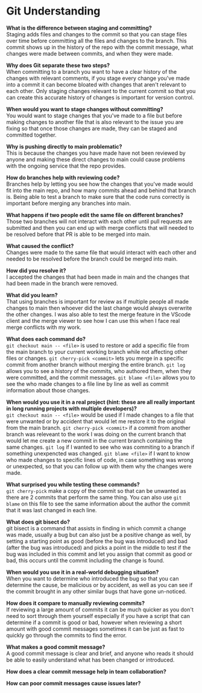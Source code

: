 # Git Understanding

**What is the difference between staging and committing?**  
Staging adds files and changes to the commit so that you can stage files over time before committing all the files and changes to the branch. This commit shows up in the history of the repo with the commit message, what changes were made between commits, and when they were made.

**Why does Git separate these two steps?**  
When committing to a branch you want to have a clear history of the changes with relevant comments, if you stage every change you've made into a commit it can become bloated with changes that aren't relevant to each other. Only staging changes relevant to the current commit so that you can create this accurate history of changes is important for version control.

**When would you want to stage changes without committing?**  
You would want to stage changes that you've made to a file but before making changes to another file that is also relevant to the issue you are fixing so that once those changes are made, they can be staged and committed together.

**Why is pushing directly to main problematic?**  
This is because the changes you have made have not been reviewed by anyone and making these direct changes to main could cause problems with the ongoing service that the repo provides.

**How do branches help with reviewing code?**  
Branches help by letting you see how the changes that you've made would fit into the main repo, and how many commits ahead and behind that branch is. Being able to test a branch to make sure that the code runs correctly is important before merging any branches into main.

**What happens if two people edit the same file on different branches?**  
Those two branches will not interact with each other until pull requests are submitted and then you can end up with merge conflicts that will needed to be resolved before that PR is able to be merged into main.

**What caused the conflict?**  
Changes were made to the same file that would interact with each other and needed to be resolved before the branch could be merged into main.

**How did you resolve it?**  
I accepted the changes that had been made in main and the changes that had been made in the branch were removed.

**What did you learn?**  
That using branches is important for review as if multiple people all made changes to main then whoever did the last change would always overwrite the other changes. I was also able to test the merge feature in the VScode client and the merge viewer to see how I can use this when I face real merge conflicts with my work.

**What does each command do?**  
```git checkout main -- <file>``` is used to restore or add a specific file from the main branch to your current working branch while not affecting other files or changes.
```git cherry-pick <commit>``` lets you merge in a specific commit from another branch without merging the entire branch.
```git log``` allows you to see a history of the commits, who authored them, when they were committed, and the commit messages.
```git blame <file>``` allows you to see the who made changes to a file line by line as well as commit information about those changes.

**When would you use it in a real project (hint: these are all really important in long running projects with multiple developers)?**  
```git checkout main -- <file>``` would be used if I made changes to a file that were unwanted or by accident that would let me restore it to the original from the main branch.
```git cherry-pick <commit>``` if a commit from another branch was releveant to the work I was doing on the current branch that would let me create a new commit in the current branch containing the same changes.
```git log``` if I wanted to see who was commiting to a branch if something unexpencted was changed.
```git blame <file>``` if I want to know who made changes to specific lines of code, in case something was wrong or unexpected, so that you can follow up with them why the changes were made.

**What surprised you while testing these commands?**  
```git cherry-pick``` make a copy of the commit so that can be unwanted as there are 2 commits that perform the same thing. You can also use ```git blame``` on this file to see the same information about the author the commit that it was last changed in each line.

**What does git bisect do?**  
git bisect is a command that assists in finding in which commit a change was made, usually a bug but can also just be a positive change as well, by setting a starting point as good (before the bug was introduced) and bad (after the bug was introduced) and picks a point in the middle to test if the bug was included in this commit and let you assign that commit as good or bad, this occurs until the commit including the change is found.

**When would you use it in a real-world debugging situation?**  
When you want to determine who introduced the bug so that you can determine the cause, be malicious or by accident, as well as you can see if the commit brought in any other similar bugs that have gone un-noticed. 

**How does it compare to manually reviewing commits?**  
If reviewing a large amount of commits it can be much quicker as you don't need to sort through them yourself especially if you have a script that can determine if a commit is good or bad, however when reviewing a short amount with good commit messages sometimes it can be just as fast to quickly go through the commits to find the error.

**What makes a good commit message?**  
A good commit message is clear and brief, and anyone who reads it should be able to easily understand what has been changed or introduced.

**How does a clear commit message help in team collaboration?**  


**How can poor commit messages cause issues later?**  
